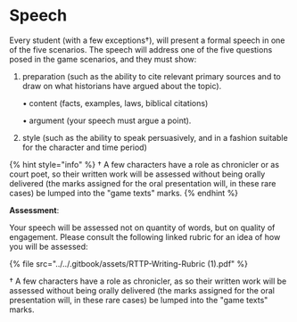 # Speech

Every student (with a few exceptions†), will present a formal speech in one of the five scenarios. The speech will address one of the five questions posed in the game scenarios, and they must show:

1.  preparation (such as the ability to cite relevant primary sources and to draw on what historians have argued about the topic).&#x20;

    • content (facts, examples, laws, biblical citations)

    • argument (your speech must argue a point).&#x20;
2. style (such as the ability to speak persuasively, and in a fashion suitable for the character and time period)

{% hint style="info" %}
† A few characters have a role as chronicler or as court poet,  so their written work will be assessed without being orally delivered (the marks assigned for the oral presentation will, in these rare cases) be lumped into the "game texts" marks.&#x20;
{% endhint %}

**Assessment**:

Your speech will be assessed not on quantity of words, but on quality of engagement. Please consult the following linked rubric for an idea of how you will be assessed:

{% file src="../../.gitbook/assets/RTTP-Writing-Rubric (1).pdf" %}

† A few characters have a role as chronicler, as so their written work will be assessed without being orally delivered (the marks assigned for the oral presentation will, in these rare cases) be lumped into the "game texts" marks.&#x20;
